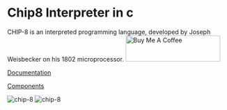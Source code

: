 # Chip8 Interpreter in c
CHIP-8 is an interpreted programming language, developed by Joseph Weisbecker on his 1802 microprocessor.
<a href="https://www.buymeacoffee.com/adithyakrishna" target="_blank"><img src="https://cdn.buymeacoffee.com/buttons/v2/default-yellow.png" alt="Buy Me A Coffee" style="height: 60px !important;width: 217px !important;" ></a>

<a href="http://devernay.free.fr/hacks/chip8/C8TECH10.HTM" target="_blank"> Documentation </a>

<a href="https://en.wikipedia.org/wiki/CHIP-8#Virtual_machine_description" target="_blank"> Components </a>

<img src="https://github.com/user-attachments/assets/2f5019de-8765-4566-a281-9ac00fc89e9c" alt="chip-8"/>


<img src="https://github.com/user-attachments/assets/008f1361-db9a-4f9f-9a18-fd14f245fe56" alt="chip-8"/>


